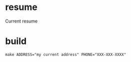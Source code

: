 resume
===

Current resume

# build

```
make ADDRESS="my current address" PHONE="XXX-XXX-XXXX"
```
